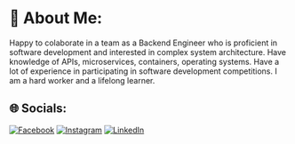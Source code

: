 # 💫 About Me:
Happy to colaborate in a team as a Backend Engineer who is proficient in software development and interested in complex system architecture. Have knowledge of APIs, microservices, containers, operating systems. Have a lot of experience in participating in software development competitions. I am a hard worker and a lifelong learner.


## 🌐 Socials:
[![Facebook](https://img.shields.io/badge/Facebook-%231877F2.svg?logo=Facebook&logoColor=white)](https://facebook.com/zuma.akbar.96) [![Instagram](https://img.shields.io/badge/Instagram-%23E4405F.svg?logo=Instagram&logoColor=white)](https://instagram.com/zuma.akbar) [![LinkedIn](https://img.shields.io/badge/LinkedIn-%230077B5.svg?logo=linkedin&logoColor=white)](https://linkedin.com/in/rahmat-wahyuma-akbar-933020251) 
